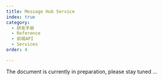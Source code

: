 ```yaml
---
title: Message Hub Service
index: true
category:
  - 研发手册
  - Reference
  - 前端API
  - Services
order: 4

---
```


The document is currently in preparation, please stay tuned ...
